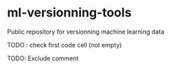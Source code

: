 # ml-versionning-tools
Public repository for versionning machine learning data


TODO : check first code cell (not empty)

TODO: Exclude comment 